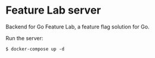 # Feature Lab server
Backend for Go Feature Lab, a feature flag solution for Go.

Run the server:
```shell
$ docker-compose up -d
```
